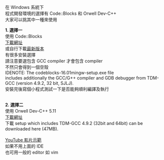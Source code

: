 在 Windows 系統下</br>
程式開發環境的選擇有 Code::Blocks 和 Orwell Dev-C++</br>
大家可以挑其中一種來使用</br>

**1. 選擇一**</br>
使用 Code::Blocks</br>
[下載網址](https://sourceforge.net/projects/codeblocks/files/Binaries/16.01/Windows/codeblocks-16.01mingw-setup.exe/download)
</br>
或自行下載[最新版本](http://www.codeblocks.org/downloads/26)
<br>有很多安裝選擇</br>
請注意要選包含 GCC compiler 才會包含 compiler</br>
不然只會得到一個空殼</br>
IDENOTE: The codeblocks-16.01mingw-setup.exe file includes additionally the GCC/G++ compiler and GDB debugger from TDM-GCC (version 4.9.2, 32 bit, SJLJ).</br>
安裝完後寫個小程式測試一下是否能夠順利編譯及執行
</br>
</br>

**2. 選擇二**</br>
使用 Orwell Dev-C++ 5.11</br>
[下載網址](http://orwelldevcpp.blogspot.tw/)</br>
下載 setup which includes TDM-GCC 4.9.2 (32bit and 64bit) can be downloaded here (47MB).</br>
</br>
[YouTube 影片示範](https://www.youtube.com/watch?v=A8N-GboibQ)</br>
如果不用上面的 IDE</br>
也可用一般的 editor 如 vim</br>
